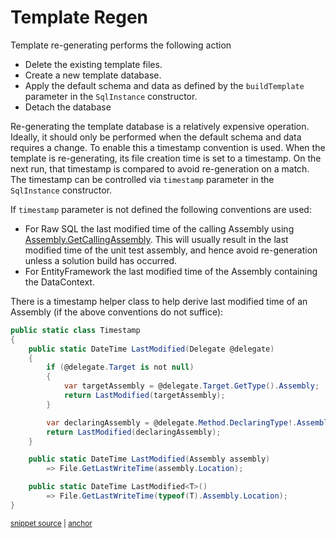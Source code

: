 <!--
GENERATED FILE - DO NOT EDIT
This file was generated by [MarkdownSnippets](https://github.com/SimonCropp/MarkdownSnippets).
Source File: /pages/mdsource/template-regen.source.md
To change this file edit the source file and then run MarkdownSnippets.
-->

# Template Regen

Template re-generating performs the following action

 * Delete the existing template files.
 * Create a new template database.
 * Apply the default schema and data as defined by the `buildTemplate` parameter in the `SqlInstance` constructor.
 * Detach the database

Re-generating the template database is a relatively expensive operation. Ideally, it should only be performed when the default schema and data requires a change. To enable this a timestamp convention is used. When the template is re-generating, its file creation time is set to a timestamp. On the next run, that timestamp is compared to avoid re-generation on a match. The timestamp can be controlled via `timestamp` parameter in the `SqlInstance` constructor.

If `timestamp` parameter is not defined the following conventions are used:

 * For Raw SQL the last modified time of the calling Assembly using [Assembly.GetCallingAssembly](https://docs.microsoft.com/en-us/dotnet/api/system.reflection.assembly.getcallingassembly). This will usually result in the last modified time of the unit test assembly, and hence avoid re-generation unless a solution build has occurred.
 * For EntityFramework the last modified time of the Assembly containing the DataContext.

There is a timestamp helper class to help derive last modified time of an Assembly (if the above conventions do not suffice):

<!-- snippet: Timestamp -->
<a id='snippet-timestamp'></a>
```cs
public static class Timestamp
{
    public static DateTime LastModified(Delegate @delegate)
    {
        if (@delegate.Target is not null)
        {
            var targetAssembly = @delegate.Target.GetType().Assembly;
            return LastModified(targetAssembly);
        }

        var declaringAssembly = @delegate.Method.DeclaringType!.Assembly;
        return LastModified(declaringAssembly);
    }

    public static DateTime LastModified(Assembly assembly)
        => File.GetLastWriteTime(assembly.Location);

    public static DateTime LastModified<T>()
        => File.GetLastWriteTime(typeof(T).Assembly.Location);
}
```
<sup><a href='/src/LocalDb/Timestamp.cs#L7-L30' title='Snippet source file'>snippet source</a> | <a href='#snippet-timestamp' title='Start of snippet'>anchor</a></sup>
<!-- endSnippet -->
